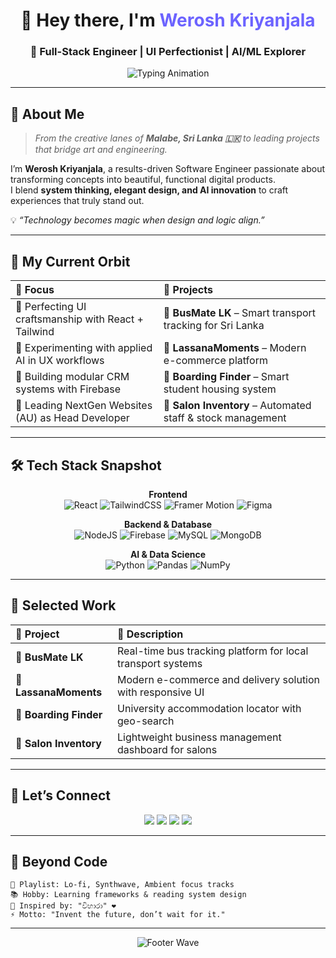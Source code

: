 <h1 align="center">👋 Hey there, I'm <span style="color:#6C63FF;">Werosh Kriyanjala</span></h1>
<h3 align="center">🚀 Full-Stack Engineer | UI Perfectionist | AI/ML Explorer</h3>

<p align="center">
  <img src="https://readme-typing-svg.demolab.com?font=Fira+Code&weight=600&size=22&duration=3000&pause=1000&color=6C63FF&center=true&vCenter=true&width=500&lines=Carafting+Digital+Experiences;Engineering+Scalable+Systems;Designing+with+Purpose;Building+Tomorrow's+Tech" alt="Typing Animation"/>
</p>

---

## 💫 About Me

> *From the creative lanes of **Malabe, Sri Lanka 🇱🇰** to leading projects that bridge art and engineering.*

I’m **Werosh Kriyanjala**, a results-driven Software Engineer passionate about transforming concepts into beautiful, functional digital products.  
I blend **system thinking, elegant design, and AI innovation** to craft experiences that truly stand out.

💡 *“Technology becomes magic when design and logic align.”*

---

## 🧭 My Current Orbit

| 🚀 Focus | 💼 Projects |
|:--|:--|
| 🎨 Perfecting UI craftsmanship with React + Tailwind | 🚌 **BusMate LK** – Smart transport tracking for Sri Lanka |
| 🧠 Experimenting with applied AI in UX workflows | 💐 **LassanaMoments** – Modern e-commerce platform |
| 🔐 Building modular CRM systems with Firebase | 🏡 **Boarding Finder** – Smart student housing system |
| 💬 Leading NextGen Websites (AU) as Head Developer | 💈 **Salon Inventory** – Automated staff & stock management |

---

## 🛠️ Tech Stack Snapshot

<div align="center">

**Frontend**  
![React](https://img.shields.io/badge/React-20232A?style=for-the-badge&logo=react&logoColor=61DAFB)
![TailwindCSS](https://img.shields.io/badge/Tailwind-38B2AC?style=for-the-badge&logo=tailwind-css&logoColor=white)
![Framer Motion](https://img.shields.io/badge/Framer-black?style=for-the-badge&logo=framer&logoColor=blue)
![Figma](https://img.shields.io/badge/Figma-0ACF83?style=for-the-badge&logo=figma&logoColor=white)

**Backend & Database**  
![NodeJS](https://img.shields.io/badge/NodeJS-43853D?style=for-the-badge&logo=node.js&logoColor=white)
![Firebase](https://img.shields.io/badge/Firebase-039BE5?style=for-the-badge&logo=firebase&logoColor=white)
![MySQL](https://img.shields.io/badge/MySQL-00758F?style=for-the-badge&logo=mysql&logoColor=white)
![MongoDB](https://img.shields.io/badge/MongoDB-4EA94B?style=for-the-badge&logo=mongodb&logoColor=white)

**AI & Data Science**  
![Python](https://img.shields.io/badge/Python-3776AB?style=for-the-badge&logo=python&logoColor=white)
![Pandas](https://img.shields.io/badge/pandas-150458?style=for-the-badge&logo=pandas&logoColor=white)
![NumPy](https://img.shields.io/badge/numpy-013243?style=for-the-badge&logo=numpy&logoColor=white)

</div>

---

## 🧩 Selected Work

| 🧠 Project | 💬 Description |
|:--|:--|
| 🚌 **BusMate LK** | Real-time bus tracking platform for local transport systems |
| 💐 **LassanaMoments** | Modern e-commerce and delivery solution with responsive UI |
| 🏡 **Boarding Finder** | University accommodation locator with geo-search |
| 💈 **Salon Inventory** | Lightweight business management dashboard for salons |

---

## 🤝 Let’s Connect

<div align="center">

<a href="https://weroshportfolio.netlify.app"><img src="https://img.shields.io/badge/Portfolio-FF7139?style=for-the-badge&logo=firefox&logoColor=white" /></a>
<a href="mailto:weroshprofy@gmail.com"><img src="https://img.shields.io/badge/Gmail-D14836?style=for-the-badge&logo=gmail&logoColor=white" /></a>
<a href="https://linkedin.com/in/weroshk"><img src="https://img.shields.io/badge/LinkedIn-0077B5?style=for-the-badge&logo=linkedin&logoColor=white" /></a>
<a href="https://www.instagram.com/werosh_k"><img src="https://img.shields.io/badge/Instagram-E4405F?style=for-the-badge&logo=instagram&logoColor=white" /></a>

</div>

---

## 💫 Beyond Code

```
🎵 Playlist: Lo-fi, Synthwave, Ambient focus tracks  
📚 Hobby: Learning frameworks & reading system design  
💑 Inspired by: "විහාරා" ❤️  
⚡ Motto: "Invent the future, don’t wait for it."  
```

---

<p align="center">
  <img src="https://capsule-render.vercel.app/api?type=waving&color=6C63FF&height=100&section=footer&text=Thanks%20for%20visiting!&fontSize=18&fontColor=ffffff&animation=twinkling" alt="Footer Wave"/>
</p>
